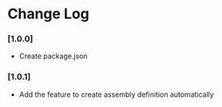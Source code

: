 # Change Log

### [1.0.0]
- Create package.json

### [1.0.1]
- Add the feature to create assembly definition automatically